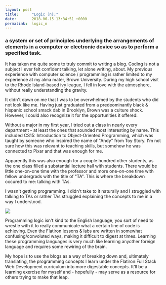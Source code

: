 ```yaml
---
layout: post
title:      "Logic (n);"
date:       2018-06-15 13:34:51 +0000
permalink:  logic_n
---
```



### a system or set of principles underlying the arrangements of elements in a computer or electronic device so as to perform a specified task.

It has taken me quite some to truly commit to writing a blog. Coding is not a subject I ever felt confident talking, let alone writing, about. My previous experience with computer science / programming is rather limited to my experience at my alma mater, Brown University. During my high school visit to the Rhode Island-based ivy league, I fell in love with the atmosphere, without really understanding the gravity. 

It didn't dawn on me that I was to be overwhelmed by the students who did not look like me. Having just graduated from a predeominantly black & hispanic school smack dab in Brooklyn, Brown was a culture shock. However, I could also recognize it for the opportunities it offered. 

Without a major in my first year, I tried out a class in nearly every department - at least the ones that sounded most interesting by name. This included CS15: Introduction to Object-Oriented Programming, which was taught by someone who inspired the name of "Andy" from Toy Story. I'm not sure how this was relevant to teaching skills, but somehow he was connected to Pixar and that was enough for me. 

Apparently this was also enough for a couple hundred other students, as the one class filled a substantial lecture hall with students. There would be little one-on-one time with the professor and more one-on-one time with fellow undergrads with the title of "TA". This is where the breakdown occured to me: talking with TAs. 

I wasn't getting programming. I didn't take to it naturally and I struggled with talking to TAs or rather TAs struggled explaining the concepts to me in a way I understood. 

![](https://i.imgflip.com/kw17v.jpg)

Programming logic isn't kind to the English language; you sort of need to wrestle with it to really communicate what a certain line of code is achieving. Even the Flatiron lessons & labs are written in somewhat confusing/convoluted ways, making it difficult to digest at times. Learning these programming languages is very much like learning anyother foreign language and requires some rewiring of the brain. 

My hope is to use the blogs as a way of breaking down and, ultimately translating, the programming concepts I learn under the Flatiron Full Stack Web Development curriculum into more digestable concepts. It'll be a learning exercise for myself and - hopefully - may serve as a resource for others trying to make that leap. 
